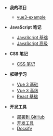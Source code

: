 - **我的项目**
  - [vue3-example](https://kaizhou-chen.github.io/vue3-example/ "vue3-example")

- **JavaScript 笔记**
  - [JavaScript 基础](docs/JavaScript基础/ "JavaScript 基础")
  - [JavaScript 高级](docs/JavaScript高级/ "JavaScript 高级")

- **CSS 笔记**
  - [CSS 笔记](https://kaizhou-chen.github.io/vue3-example/#/notes/css "CSS 笔记")

- **框架学习**
  - [Vue 3 基础](docs/Vue3基础/2.Vue_3_基础/01.模板语法 "Vue 3 基础")
  - [Vue 3 高级](docs/Vue3高级/1.Vue_3_高级/01.动态加载组件 "Vue 3 高级")
  - [React 基础](docs/React/2.React_基础/01.React_Hooks "React 基础")

- **开发工具**
  - [部署到 GitHub](docs/_get_start/部署到github "部署到 GitHub")
  - [开发工具](docs/_get_start/开发工具 "开发工具")
  - [Docsify](docs/_get_start/Docsify "Docsify")